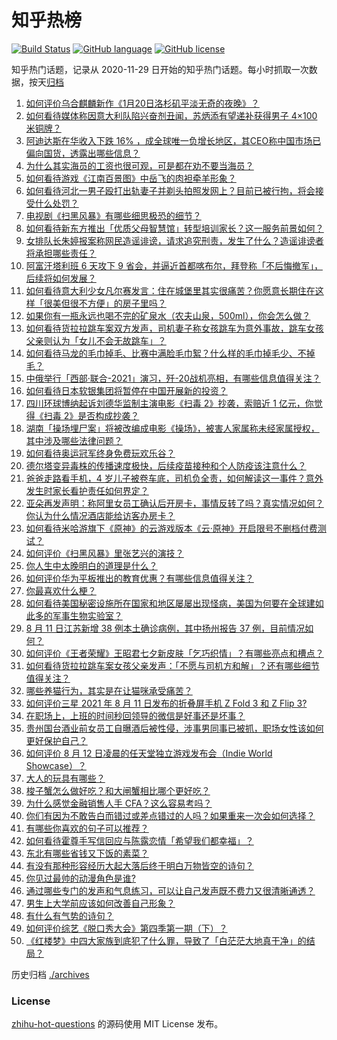 # 知乎热榜
[![Build Status](https://github.com/ToWeLong/zhihu-hot-questions/workflows/CI/badge.svg)](https://github.com/ToWeLong/zhihu-hot-questions/actions)
[![GitHub language](https://img.shields.io/badge/language-golang-orange.svg)](https://golang.org/)
[![GitHub license](https://img.shields.io/github/license/ToWeLong/zhihu-hot-questions)](https://github.com/ToWeLong/zhihu-hot-questions/blob/main/LICENSE)

知乎热门话题，记录从 2020-11-29 日开始的知乎热门话题。每小时抓取一次数据，按天[归档](./archives)

<!-- BEGIN -->

1. [如何评价乌合麒麟新作《1月20日洛杉矶平淡无奇的夜晚》？](https://www.zhihu.com/question/478996854)
1. [如何看待媒体称因意大利队陷兴奋剂丑闻，苏炳添有望递补获得男子 4×100 米铜牌？](https://www.zhihu.com/question/478628241)
1. [阿迪达斯在华收入下跌 16% ，成全球唯一负增长地区，其CEO称中国市场已偏向国货，透露出哪些信息？](https://www.zhihu.com/question/478894440)
1. [为什么其实海员的工资也很可观，可是都在劝不要当海员？](https://www.zhihu.com/question/465069987)
1. [如何看待游戏《江南百景图》中岳飞的肉袒牵羊形象？](https://www.zhihu.com/question/478973089)
1. [如何看待河北一男子殴打出轨妻子并剃头拍照发网上？目前已被行拘，将会接受什么处罚？](https://www.zhihu.com/question/479007478)
1. [电视剧《扫黑风暴》有哪些细思极恐的细节？](https://www.zhihu.com/question/478362513)
1. [如何看待新东方推出「优质父母智慧馆」转型培训家长？这一服务前景如何？](https://www.zhihu.com/question/478924827)
1. [女排队长朱婷报案称网民造谣诽谤，请求追究刑责，发生了什么？造谣诽谤者将承担哪些责任？](https://www.zhihu.com/question/479102122)
1. [阿富汗塔利班 6 天攻下 9 省会，并逼近首都喀布尔，拜登称「不后悔撤军」，后续将如何发展？](https://www.zhihu.com/question/479012421)
1. [如何看待意大利少女凡尔赛发言：住在城堡里其实很痛苦？你愿意长期住在这样「很美但很不方便」的房子里吗？](https://www.zhihu.com/question/478934011)
1. [如果你有一瓶永远也喝不完的矿泉水（农夫山泉，500ml），你会怎么做？](https://www.zhihu.com/question/474165365)
1. [如何看待货拉拉跳车案双方发声，司机妻子称女孩跳车为意外事故，跳车女孩父亲则认为「女儿不会无故跳车」？](https://www.zhihu.com/question/479088472)
1. [如何看待马龙的毛巾掉毛、比赛中满脸毛巾絮？什么样的毛巾掉毛少、不掉毛？](https://www.zhihu.com/question/478402023)
1. [中俄举行「西部·联合-2021」演习，歼-20战机亮相，有哪些信息值得关注？](https://www.zhihu.com/question/478757634)
1. [如何看待日本软银集团将暂停在中国开展新的投资？](https://www.zhihu.com/question/479030453)
1. [四川环球博纳起诉刘德华监制主演电影《扫毒 2》抄袭，索赔近 1 亿元，你觉得《扫毒 2》是否构成抄袭？](https://www.zhihu.com/question/478896054)
1. [湖南「操场埋尸案」将被改编成电影《操场》，被害人家属称未经家属授权，其中涉及哪些法律问题？](https://www.zhihu.com/question/479150897)
1. [如何看待奥运冠军终身免费玩欢乐谷？](https://www.zhihu.com/question/477862855)
1. [德尔塔变异毒株的传播速度极快，后续疫苗接种和个人防疫该注意什么？](https://www.zhihu.com/question/475685282)
1. [爸爸走路看手机，4 岁儿子被卷车底，司机负全责，如何解读这一事件？意外发生时家长看护责任如何界定？](https://www.zhihu.com/question/479186587)
1. [亚朵再发声明：称阿里女员工确认后开房卡，事情反转了吗？真实情况如何？你认为什么情况酒店能给访客办房卡？](https://www.zhihu.com/question/478967541)
1. [如何看待米哈游旗下《原神》的云游戏版本《云·原神》开启限号不删档付费测试？](https://www.zhihu.com/question/478695308)
1. [如何评价《扫黑风暴》里张艺兴的演技？](https://www.zhihu.com/question/478274728)
1. [你人生中太晚明白的道理是什么？](https://www.zhihu.com/question/470076571)
1. [如何评价华为平板推出的教育优惠？有哪些信息值得关注？](https://www.zhihu.com/question/479125464)
1. [你最喜欢什么梗？](https://www.zhihu.com/question/288135220)
1. [如何看待美国秘密设施所在国家和地区屡屡出现怪病，美国为何要在全球建如此多的军事生物实验室？](https://www.zhihu.com/question/478392758)
1. [8 月 11 日江苏新增 38 例本土确诊病例，其中扬州报告 37 例，目前情况如何？](https://www.zhihu.com/question/479130822)
1. [如何评价《王者荣耀》王昭君七夕新皮肤「乞巧织情」？有哪些亮点和槽点？](https://www.zhihu.com/question/477840614)
1. [如何看待货拉拉跳车案女孩父亲发声：「不愿与司机方和解」？还有哪些细节值得关注？](https://www.zhihu.com/question/479073926)
1. [哪些养猫行为，其实是在让猫咪承受痛苦？](https://www.zhihu.com/question/420597938)
1. [如何评价三星 2021 年 8 月 11 日发布的折叠屏手机 Z Fold 3 和 Z Flip 3?](https://www.zhihu.com/question/479079023)
1. [在职场上，上班的时间秒回领导的微信是好事还是坏事？](https://www.zhihu.com/question/475078004)
1. [贵州国台酒业前女员工自曝酒后被性侵，涉事男同事已被抓，职场女性该如何更好保护自己？](https://www.zhihu.com/question/479178171)
1. [如何评价 8 月 12 日凌晨的任天堂独立游戏发布会（Indie World Showcase）？](https://www.zhihu.com/question/479066687)
1. [大人的玩具有哪些？](https://www.zhihu.com/question/20281247)
1. [梭子蟹怎么做好吃？和大闸蟹相比哪个更好吃？](https://www.zhihu.com/question/478389154)
1. [为什么感觉金融销售人手 CFA？这么容易考吗？](https://www.zhihu.com/question/471687369)
1. [你们有因为不敢告白而错过或差点错过的人吗？如果重来一次会如何选择？](https://www.zhihu.com/question/477268464)
1. [有哪些你喜欢的句子可以推荐？](https://www.zhihu.com/question/458897891)
1. [如何看待霍尊手写信回应与陈露恋情「希望我们都幸福」？](https://www.zhihu.com/question/478999296)
1. [东北有哪些省钱又下饭的素菜？](https://www.zhihu.com/question/477479261)
1. [有没有那种形容经历大起大落后终于明白万物皆空的诗句？](https://www.zhihu.com/question/477593047)
1. [你见过最帅的动漫角色是谁?](https://www.zhihu.com/question/466388407)
1. [通过哪些专门的发声和气息练习，可以让自己发声既不费力又很清晰通透？](https://www.zhihu.com/question/21417111)
1. [男生上大学前应该如何改善自己形象？](https://www.zhihu.com/question/47135782)
1. [有什么有气势的诗句？](https://www.zhihu.com/question/470639782)
1. [如何评价综艺《脱口秀大会》第四季第一期（下）？](https://www.zhihu.com/question/478988947)
1. [《红楼梦》中四大家族到底犯了什么罪，导致了「白茫茫大地真干净」的结局？](https://www.zhihu.com/question/43561377)

<!-- END -->

历史归档 [./archives](./archives)


### License
[zhihu-hot-questions](https://github.com/towelong/zhihu-hot-questions) 的源码使用 MIT License 发布。